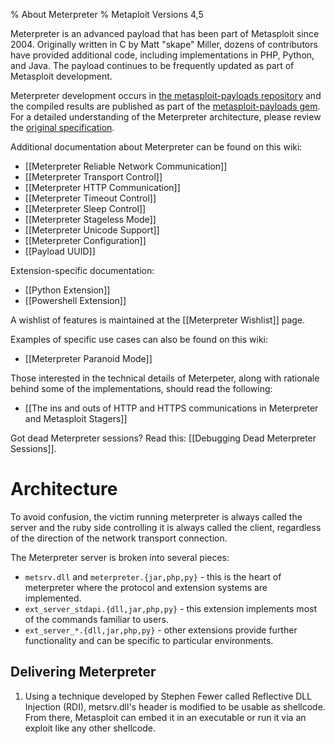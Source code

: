 % About Meterpreter
% Metaploit Versions 4,5

Meterpreter is an advanced payload that has been part of Metasploit since 2004. Originally written in C by Matt "skape" Miller, dozens of contributors have provided additional code, including implementations in PHP, Python, and Java. The payload continues to be frequently updated as part of Metasploit development.

Meterpreter development occurs in [the metasploit-payloads repository](https://github.com/rapid7/metasploit-payloads) and the compiled results are published as part of the [metasploit-payloads gem](https://rubygems.org/gems/metasploit-payloads). For a detailed understanding of the Meterpreter architecture, please review the [original specification](http://www.hick.org/code/skape/papers/meterpreter.pdf).

Additional documentation about Meterpreter can be found on this wiki:
 * [[Meterpreter Reliable Network Communication]]
 * [[Meterpreter Transport Control]]
 * [[Meterpreter HTTP Communication]]
 * [[Meterpreter Timeout Control]]
 * [[Meterpreter Sleep Control]]
 * [[Meterpreter Stageless Mode]]
 * [[Meterpreter Unicode Support]]
 * [[Meterpreter Configuration]]
 * [[Payload UUID]]

Extension-specific documentation:
 * [[Python Extension]]
 * [[Powershell Extension]]

A wishlist of features is maintained at the [[Meterpreter Wishlist]] page.

Examples of specific use cases can also be found on this wiki:
 * [[Meterpreter Paranoid Mode]]

Those interested in the technical details of Meterpeter, along with rationale behind some of the implementations, should read the following:
 * [[The ins and outs of HTTP and HTTPS communications in Meterpreter and Metasploit Stagers]]

Got dead Meterpreter sessions? Read this: [[Debugging Dead Meterpreter Sessions]].

# Architecture

To avoid confusion, the victim running meterpreter is always called the server and the ruby side controlling it is always called the client, regardless of the direction of the network transport connection.

The Meterpreter server is broken into several pieces:
  - `metsrv.dll` and `meterpreter.{jar,php,py}` - this is the heart of meterpreter where the protocol and extension systems are implemented.
  - `ext_server_stdapi.{dll,jar,php,py}` - this extension implements most of the commands familiar to users.
  - `ext_server_*.{dll,jar,php,py}` - other extensions provide further functionality and can be specific to particular environments.

## Delivering Meterpreter

1. Using a technique developed by Stephen Fewer called Reflective DLL Injection (RDI), metsrv.dll's header is modified to be usable as shellcode. From there, Metasploit can embed it in an executable or run it via an exploit like any other shellcode.





